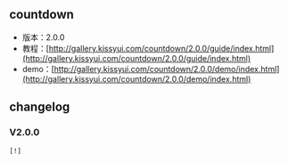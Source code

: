 ## countdown

* 版本：2.0.0
* 教程：[http://gallery.kissyui.com/countdown/2.0.0/guide/index.html](http://gallery.kissyui.com/countdown/2.0.0/guide/index.html)
* demo：[http://gallery.kissyui.com/countdown/2.0.0/demo/index.html](http://gallery.kissyui.com/countdown/2.0.0/demo/index.html)

## changelog

### V2.0.0

    [!]


